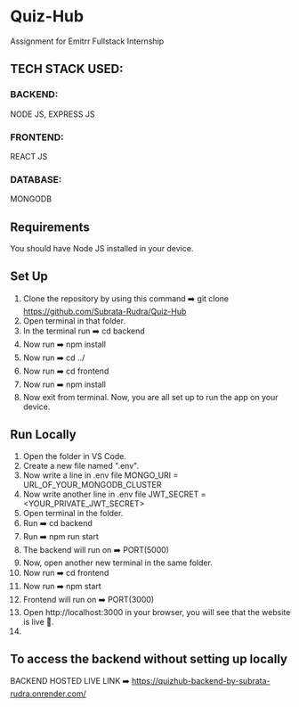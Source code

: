 # Quiz-Hub
Assignment for Emitrr Fullstack Internship
## TECH STACK USED:
### BACKEND:
NODE JS, EXPRESS JS
### FRONTEND:
REACT JS
### DATABASE:
MONGODB
## Requirements
You should have Node JS installed in your device.
## Set Up
1) Clone the repository by using this command ➡️ git clone https://github.com/Subrata-Rudra/Quiz-Hub
2) Open terminal in that folder.
3) In the terminal run ➡️ cd backend
4) Now run ➡️ npm install
5) Now run ➡️ cd ../
6) Now run ➡️ cd frontend
7) Now run ➡️ npm install
8) Now exit from terminal. Now, you are all set up to run the app on your device.
## Run Locally
1) Open the folder in VS Code.
2) Create a new file named ".env".
3) Now write a line in .env file MONGO_URI = URL_OF_YOUR_MONGODB_CLUSTER
4) Now write another line in .env file JWT_SECRET = <YOUR_PRIVATE_JWT_SECRET>
5) Open terminal in the folder.
6) Run ➡️ cd backend
4) Run ➡️ npm run start
6) The backend will run on ➡️ PORT(5000)
7) Now, open another new terminal in the same folder.
8) Now run ➡️ cd frontend
9) Now run ➡️ npm start
10) Frontend will run on ➡️ PORT(3000)
11) Open http://localhost:3000 in your browser, you will see that the website is live 🎉.
12) 
## To access the backend without setting up locally
BACKEND HOSTED LIVE LINK ➡️ https://quizhub-backend-by-subrata-rudra.onrender.com/
